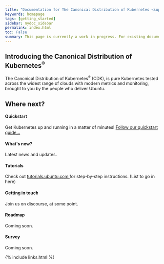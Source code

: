 ```yaml
---
title: "Documentation for The Canonical Distribution of Kubernetes <sup>&reg;</sup>"
keywords: homepage
tags: [getting_started]
sidebar: mydoc_sidebar
permalink: index.html
toc: False
summary: This page is currently a work in progress. For existing documentation, please visit <a href="https://kubernetes.io/docs/getting-started-guides/ubuntu/"> https://kubernetes.io/docs/getting-started-guides/ubuntu/ </a>
---
```


## Introducing the Canonical Distribution of Kubernetes<sup>&reg;</sup>

The Canonical Distribution of Kubernetes<sup>&reg;</sup> (CDK), is pure Kubernetes tested across
the widest range of clouds with modern metrics and monitoring, brought to you by the people who
deliver Ubuntu.

<div class="row">
 <div class="col-lg-12">
     <h2 class="page-header">Where next?</h2>
     </div>
       <div class="col-md-6">
          <div class="media">
             <div class="pull-left">
                 <span class="fa-stack fa-2x">
                       <i class="fa fa-circle fa-stack-2x text-primary"></i>
                       <i class="fa fa-power-off fa-stack-1x fa-inverse"></i>
                    </span>
                </div>
                <div class="media-body">
                    <h4 class="media-heading">Quickstart</h4>
                    <p>Get Kubernetes up and running in a matter of minutes!
                 <a href="./quickstart.html"> Follow our quickstart guide... </a></p>
                </div>
            </div>
            <div class="media">
                <div class="pull-left">
                    <span class="fa-stack fa-2x">
                          <i class="fa fa-circle fa-stack-2x text-primary"></i>
                          <i class="fa fa-newspaper-o fa-stack-1x fa-inverse"></i>
                    </span>
                </div>
                <div class="media-body">
                    <h4 class="media-heading">What's new?</h4>
                    <p>Latest news and updates.</p>
                </div>
            </div>
            <div class="media">
                <div class="pull-left">
                    <span class="fa-stack fa-2x">
                          <i class="fa fa-circle fa-stack-2x text-primary"></i>
                          <i class="fa fa-graduation-cap fa-stack-1x fa-inverse"></i>
                    </span>
                </div>
                <div class="media-body">
                    <h4 class="media-heading">Tutorials</h4>
                 <p> Check out <a href="https://tutorials.ubuntu.com"> tutorials.ubuntu.com </a> for step-by-step instructions. (List to go in here)</p>
                </div>
            </div>
        </div>
        <div class="col-md-6">
            <div class="media">
                <div class="pull-left">
                    <span class="fa-stack fa-2x">
                          <i class="fa fa-circle fa-stack-2x text-primary"></i>
                          <i class="fa fa-comments-o fa-stack-1x fa-inverse"></i>
                    </span>
                </div>
                <div class="media-body">
                    <h4 class="media-heading">Getting in touch</h4>
                    <p>Join us on discourse, at some point.</p>
                </div>
            </div>
            <div class="media">
                <div class="pull-left">
                    <span class="fa-stack fa-2x">
                          <i class="fa fa-circle fa-stack-2x text-primary"></i>
                          <i class="fa fa-bomb fa-stack-1x fa-inverse"></i>
                    </span>
                </div>
                <div class="media-body">
                    <h4 class="media-heading"> Roadmap</h4>
                    <p>Coming soon.</p>
                </div>
            </div>
            <div class="media">
                <div class="pull-left">
                    <span class="fa-stack fa-2x">
                          <i class="fa fa-circle fa-stack-2x text-primary"></i>
                          <i class="fa fa-clipboard fa-stack-1x fa-inverse"></i>
                    </span>
                </div>
                <div class="media-body">
                    <h4 class="media-heading">Survey</h4>
                    <p>Coming soon.</p>
                </div>
            </div>
        </div>
</div>

{% include links.html %}
